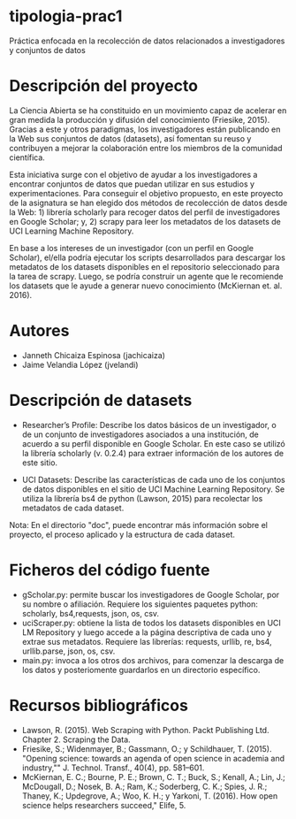 # tipologia-prac1
Práctica enfocada en la recolección de datos relacionados a investigadores y conjuntos de datos

# Descripción del proyecto
La Ciencia Abierta se ha constituido en un movimiento capaz de acelerar en gran medida la producción y difusión del conocimiento (Friesike, 2015). Gracias a este y otros paradigmas, los investigadores están publicando en la Web sus conjuntos de datos (datasets), así fomentan su reuso y contribuyen a mejorar la colaboración entre los miembros de la comunidad científica.

Esta iniciativa surge con el objetivo de ayudar a los investigadores a encontrar conjuntos de datos que puedan utilizar en sus estudios y experimentaciones. Para conseguir el objetivo propuesto, en este proyecto de la asignatura se han elegido dos métodos de recolección de datos desde la Web: 1) librería scholarly para recoger datos del perfil de investigadores en Google Scholar; y, 2) scrapy para leer los metadatos de los datasets de UCI Learning Machine Repository. 

En base a los intereses de un investigador (con un perfil en Google Scholar), el/ella podría ejecutar los scripts desarrollados para descargar los metadatos de los datasets disponibles en el repositorio seleccionado para la tarea de scrapy. Luego, se podría construir un agente que le recomiende los datasets que le ayude a generar nuevo conocimiento (McKiernan et. al. 2016).

# Autores
* Janneth Chicaiza Espinosa (jachicaiza)
* Jaime Velandia López (jvelandi)

# Descripción de datasets

* Researcher’s Profile: Describe los datos básicos de un investigador, o de un conjunto de investigadores asociados a una institución, de acuerdo a su perfil disponible en Google Scholar. En este caso se utilizó la librería scholarly (v. 0.2.4) para extraer información de los autores de este sitio.

* UCI Datasets: Describe las características de cada uno de los conjuntos de datos disponibles en el sitio de UCI Machine Learning Repository. Se utiliza la librería bs4 de python (Lawson, 2015) para recolectar los metadatos de cada dataset. 

Nota: En el directorio "doc", puede encontrar más información sobre el proyecto, el proceso aplicado y la estructura de cada dataset.

# Ficheros del código fuente

* gScholar.py: permite buscar los investigadores de Google Scholar, por su nombre o afiliación. Requiere los siguientes paquetes python: scholarly, bs4,requests, json, os, csv. 
* uciScraper.py: obtiene la lista de todos los datasets disponibles en UCI LM Repository y luego accede a la página descriptiva de cada uno y extrae sus metadatos. Requiere las librerías: requests, urllib, re, bs4, urllib.parse, json, os, csv.
* main.py: invoca a los otros dos archivos, para comenzar la descarga de los datos y posteriomente guardarlos en un directorio específico.


  
# Recursos bibliográficos

* Lawson, R. (2015). Web Scraping with Python. Packt Publishing Ltd. Chapter 2. Scraping the Data.
* Friesike, S.; Widenmayer, B.; Gassmann, O.; y Schildhauer, T. (2015). "Opening science: towards an agenda of open science in academia and industry,"" J. Technol. Transf., 40(4), pp. 581–601.
* McKiernan, E. C.; Bourne, P. E.; Brown, C. T.; Buck, S.; Kenall, A.; Lin, J.; McDougall, D.; Nosek, B. A.; Ram, K.; Soderberg, C. K.; Spies, J. R.; Thaney, K.; Updegrove, A.; Woo, K. H.; y Yarkoni, T. (2016). How open science helps researchers succeed," Elife, 5.


